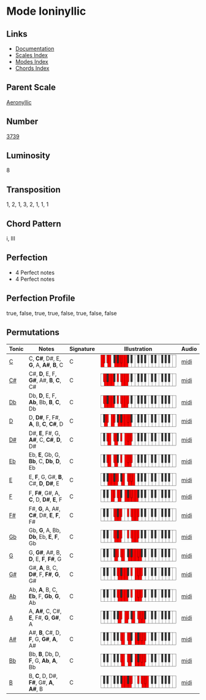 # Mode Ioninyllic

## Links

- [Documentation](README.md)
- [Scales Index](Scales.md)
- [Modes Index](Modes.md)
- [Chords Index](Chords.md)

## Parent Scale

[Aeronyllic](ScaleAeronyllic.md)

## Number

[3739](https://ianring.com/musictheory/scales/3739)

## Luminosity

8

## Transposition

1, 2, 1, 3, 2, 1, 1, 1

## Chord Pattern

i, III

## Perfection

- 4 Perfect notes
- 4 Perfect notes

## Perfection Profile

true, false, true, true, false, true, false, false

## Permutations

| Tonic | Notes | Signature | Illustration | Audio |
|-------|-------|-----------|--------------|-------|
| [C](ModeCNaturalIoninyllic.md) | C, **C#**, D#, E, **G**, A, **A#**, **B**, C | C | ![CNaturalIoninyllic](ModeCNaturalIoninyllic.png) | [midi](https://github.com/edipermadi/music/blob/main/docs/ModeCNaturalIoninyllic.mid?raw=true) |
| [C#](ModeCSharpIoninyllic.md) | C#, **D**, E, F, **G#**, A#, **B**, **C**, C# | C | ![CSharpIoninyllic](ModeCSharpIoninyllic.png) | [midi](https://github.com/edipermadi/music/blob/main/docs/ModeCSharpIoninyllic.mid?raw=true) |
| [Db](ModeDFlatIoninyllic.md) | Db, **D**, E, F, **Ab**, Bb, **B**, **C**, Db | C | ![DFlatIoninyllic](ModeDFlatIoninyllic.png) | [midi](https://github.com/edipermadi/music/blob/main/docs/ModeDFlatIoninyllic.mid?raw=true) |
| [D](ModeDNaturalIoninyllic.md) | D, **D#**, F, F#, **A**, B, **C**, **C#**, D | C | ![DNaturalIoninyllic](ModeDNaturalIoninyllic.png) | [midi](https://github.com/edipermadi/music/blob/main/docs/ModeDNaturalIoninyllic.mid?raw=true) |
| [D#](ModeDSharpIoninyllic.md) | D#, **E**, F#, G, **A#**, C, **C#**, **D**, D# | C | ![DSharpIoninyllic](ModeDSharpIoninyllic.png) | [midi](https://github.com/edipermadi/music/blob/main/docs/ModeDSharpIoninyllic.mid?raw=true) |
| [Eb](ModeEFlatIoninyllic.md) | Eb, **E**, Gb, G, **Bb**, C, **Db**, **D**, Eb | C | ![EFlatIoninyllic](ModeEFlatIoninyllic.png) | [midi](https://github.com/edipermadi/music/blob/main/docs/ModeEFlatIoninyllic.mid?raw=true) |
| [E](ModeENaturalIoninyllic.md) | E, **F**, G, G#, **B**, C#, **D**, **D#**, E | C | ![ENaturalIoninyllic](ModeENaturalIoninyllic.png) | [midi](https://github.com/edipermadi/music/blob/main/docs/ModeENaturalIoninyllic.mid?raw=true) |
| [F](ModeFNaturalIoninyllic.md) | F, **F#**, G#, A, **C**, D, **D#**, **E**, F | C | ![FNaturalIoninyllic](ModeFNaturalIoninyllic.png) | [midi](https://github.com/edipermadi/music/blob/main/docs/ModeFNaturalIoninyllic.mid?raw=true) |
| [F#](ModeFSharpIoninyllic.md) | F#, **G**, A, A#, **C#**, D#, **E**, **F**, F# | C | ![FSharpIoninyllic](ModeFSharpIoninyllic.png) | [midi](https://github.com/edipermadi/music/blob/main/docs/ModeFSharpIoninyllic.mid?raw=true) |
| [Gb](ModeGFlatIoninyllic.md) | Gb, **G**, A, Bb, **Db**, Eb, **E**, **F**, Gb | C | ![GFlatIoninyllic](ModeGFlatIoninyllic.png) | [midi](https://github.com/edipermadi/music/blob/main/docs/ModeGFlatIoninyllic.mid?raw=true) |
| [G](ModeGNaturalIoninyllic.md) | G, **G#**, A#, B, **D**, E, **F**, **F#**, G | C | ![GNaturalIoninyllic](ModeGNaturalIoninyllic.png) | [midi](https://github.com/edipermadi/music/blob/main/docs/ModeGNaturalIoninyllic.mid?raw=true) |
| [G#](ModeGSharpIoninyllic.md) | G#, **A**, B, C, **D#**, F, **F#**, **G**, G# | C | ![GSharpIoninyllic](ModeGSharpIoninyllic.png) | [midi](https://github.com/edipermadi/music/blob/main/docs/ModeGSharpIoninyllic.mid?raw=true) |
| [Ab](ModeAFlatIoninyllic.md) | Ab, **A**, B, C, **Eb**, F, **Gb**, **G**, Ab | C | ![AFlatIoninyllic](ModeAFlatIoninyllic.png) | [midi](https://github.com/edipermadi/music/blob/main/docs/ModeAFlatIoninyllic.mid?raw=true) |
| [A](ModeANaturalIoninyllic.md) | A, **A#**, C, C#, **E**, F#, **G**, **G#**, A | C | ![ANaturalIoninyllic](ModeANaturalIoninyllic.png) | [midi](https://github.com/edipermadi/music/blob/main/docs/ModeANaturalIoninyllic.mid?raw=true) |
| [A#](ModeASharpIoninyllic.md) | A#, **B**, C#, D, **F**, G, **G#**, **A**, A# | C | ![ASharpIoninyllic](ModeASharpIoninyllic.png) | [midi](https://github.com/edipermadi/music/blob/main/docs/ModeASharpIoninyllic.mid?raw=true) |
| [Bb](ModeBFlatIoninyllic.md) | Bb, **B**, Db, D, **F**, G, **Ab**, **A**, Bb | C | ![BFlatIoninyllic](ModeBFlatIoninyllic.png) | [midi](https://github.com/edipermadi/music/blob/main/docs/ModeBFlatIoninyllic.mid?raw=true) |
| [B](ModeBNaturalIoninyllic.md) | B, **C**, D, D#, **F#**, G#, **A**, **A#**, B | C | ![BNaturalIoninyllic](ModeBNaturalIoninyllic.png) | [midi](https://github.com/edipermadi/music/blob/main/docs/ModeBNaturalIoninyllic.mid?raw=true) |
